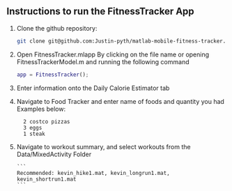 ## Instructions to run the FitnessTracker App

1. Clone the github repository:
    ```bash
    git clone git@github.com:Justin-pyth/matlab-mobile-fitness-tracker.git
    ```

2. Open FitnessTracker.mlapp
    By clicking on the file name 
    or 
    opening FitnessTrackerModel.m and running the following command
    ```matlab
    app = FitnessTracker();
    ```

3. Enter information onto the Daily Calorie Estimator tab

4. Navigate to Food Tracker and enter name of foods and quantity you had
      Examples below:
      ```
        2 costco pizzas
        3 eggs
        1 steak
      ```

5. Navigate to workout summary, and select workouts from the Data/MixedActivity Folder
   
       ```
       Recommended: kevin_hike1.mat, kevin_longrun1.mat, kevin_shortrun1.mat
       ```


